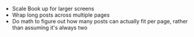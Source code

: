 * Scale Book up for larger screens
* Wrap long posts across multiple pages
* Do math to figure out how many posts can actually fit per page, rather than assuming it's always two
